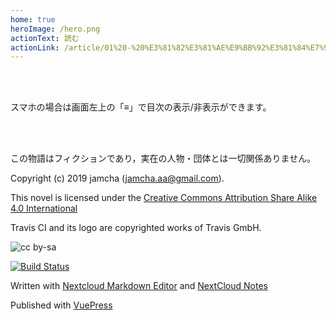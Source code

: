 ```yaml
---
home: true
heroImage: /hero.png
actionText: 読む
actionLink: /article/01%20-%20%E3%81%82%E3%81%AE%E9%BB%92%E3%81%84%E7%94%BB%E9%9D%A2%E6%81%90%E6%80%96%E7%97%87.html
---
```


<br>
<br>

スマホの場合は画面左上の「≡」で目次の表示/非表示ができます。

<br>
<br>

この物語はフィクションであり，実在の人物・団体とは一切関係ありません。

Copyright (c) 2019 jamcha (jamcha.aa@gmail.com).

This novel is licensed under the [Creative Commons Attribution Share Alike 4.0 International](https://creativecommons.org/licenses/by-sa/4.0/deed)  

Travis CI and its logo are copyrighted works of Travis GmbH.

![cc by-sa](https://i.creativecommons.org/l/by-sa/4.0/88x31.png)  

[![Build Status](https://travis-ci.org/jamcha-aa/travisci.svg?branch=master)](https://travis-ci.org/jamcha-aa/travisci)  

Written with [Nextcloud Markdown Editor](https://github.com/icewind1991/files_markdown) and [NextCloud Notes](https://github.com/nextcloud/notes)  

Published with [VuePress](https://vuepress.vuejs.org/)  
